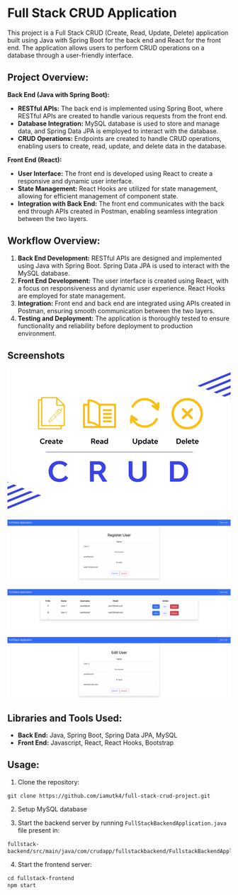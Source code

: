 # Full Stack CRUD Application

This project is a Full Stack CRUD (Create, Read, Update, Delete) application built using Java with Spring Boot for the back end and React for the front end. The application allows users to perform CRUD operations on a database through a user-friendly interface.

## Project Overview:

**Back End (Java with Spring Boot):**
- **RESTful APIs:** The back end is implemented using Spring Boot, where RESTful APIs are created to handle various requests from the front end.
- **Database Integration:** MySQL database is used to store and manage data, and Spring Data JPA is employed to interact with the database.
- **CRUD Operations:** Endpoints are created to handle CRUD operations, enabling users to create, read, update, and delete data in the database.

**Front End (React):**
- **User Interface:** The front end is developed using React to create a responsive and dynamic user interface.
- **State Management:** React Hooks are utilized for state management, allowing for efficient management of component state.
- **Integration with Back End:** The front end communicates with the back end through APIs created in Postman, enabling seamless integration between the two layers.

## Workflow Overview:
1. **Back End Development:** RESTful APIs are designed and implemented using Java with Spring Boot. Spring Data JPA is used to interact with the MySQL database.
2. **Front End Development:** The user interface is created using React, with a focus on responsiveness and dynamic user experience. React Hooks are employed for state management.
3. **Integration:** Front end and back end are integrated using APIs created in Postman, ensuring smooth communication between the two layers.
4. **Testing and Deployment:** The application is thoroughly tested to ensure functionality and reliability before deployment to production environment.

## Screenshots

![alt text](screenshot1.png)

![alt text](screenshot2.png)

![alt text](screenshot3.png)

![alt text](screenshot4.png)

## Libraries and Tools Used:
- **Back End:** Java, Spring Boot, Spring Data JPA, MySQL
- **Front End:** Javascript, React, React Hooks, Bootstrap

## Usage:
1. Clone the repository:
```
git clone https://github.com/iamutk4/full-stack-crud-project.git
```
2. Setup MySQL database

3. Start the backend server by running ```FullStackBackendApplication.java``` file present in:
```
fullstack-backend/src/main/java/com/crudapp/fullstackbackend/FullstackBackendApplication.java
```
4. Start the frontend server:
```
cd fullstack-frontend
npm start
```
